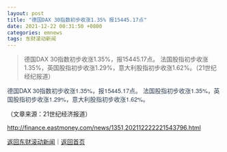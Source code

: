 ```yaml
---
layout: post
title: "德国DAX 30指数初步收涨1.35% 报15445.17点"
date: 2021-12-22 00:31:50 +0800
categories: emnews
tags: 东财滚动新闻
---
```

> 德国DAX 30指数初步收涨1.35%，报15445.17点。 法国股指初步收涨1.35%，英国股指初步收涨1.29%，意大利股指初步收涨1.62%。（21世纪经纪报道）

<p><span style="color:#2c3e50;font-family:&quot;pingfang sc&quot;, &quot;hiragino sans gb&quot;, &quot;microsoft yahei&quot;, &quot;wenquanyi micro hei&quot;, &quot;helvetica neue&quot;, arial, sans-serif;background-color:#ffffff;">德国DAX 30指数初步收涨1.35%，报15445.17点。 法国股指初步收涨1.35%，英国股指初步收涨1.29%，意大利股指初步收涨1.62%。</span><br /></p><p class="em_media">（文章来源：21世纪经济报道）</p>

<http://finance.eastmoney.com/news/1351,202112222221543796.html>

[返回东财滚动新闻](//finews.withounder.com/emnews/)｜[返回首页](//finews.withounder.com/)
